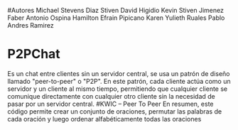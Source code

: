 #Autores
Michael Stevens Diaz
Stiven David Higidio
Kevin Stiven Jimenez 
Faber Antonio Ospina
Hamilton Efrain Pipicano
Karen Yulieth Ruales
Pablo Andres Ramirez
# P2PChat
Es un chat entre clientes sin un servidor central, se usa un patrón de diseño llamado "peer-to-peer" o "P2P". 
En este patrón, cada cliente actúa como un servidor y un cliente al mismo tiempo, permitiendo que cualquier 
cliente se comunique directamente con cualquier otro cliente sin la necesidad de pasar por un servidor central.
#KWIC – Peer To Peer
En resumen, este código permite crear un conjunto de oraciones, permutar las palabras de cada oración y luego 
ordenar alfabéticamente todas las oraciones


